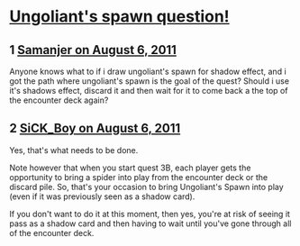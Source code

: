 # [Ungoliant&#039;s spawn question!](https://community.fantasyflightgames.com/topic/51053-ungoliants-spawn-question/)

## 1 [Samanjer on August 6, 2011](https://community.fantasyflightgames.com/topic/51053-ungoliants-spawn-question/?do=findComment&comment=509826)

Anyone knows what to if i draw ungoliant's spawn for shadow effect, and i got the path where ungoliant's spawn is the goal of the quest? Should i use it's shadows effect, discard it and then wait for it to come back a the top of the encounter deck again?

## 2 [SiCK_Boy on August 6, 2011](https://community.fantasyflightgames.com/topic/51053-ungoliants-spawn-question/?do=findComment&comment=509845)

Yes, that's what needs to be done.

Note however that when you start quest 3B, each player gets the opportunity to bring a spider into play from the encounter deck or the discard pile. So, that's your occasion to bring Ungoliant's Spawn into play (even if it was previously seen as a shadow card).

If you don't want to do it at this moment, then yes, you're at risk of seeing it pass as a shadow card and then having to wait until you've gone through all of the encounter deck.

